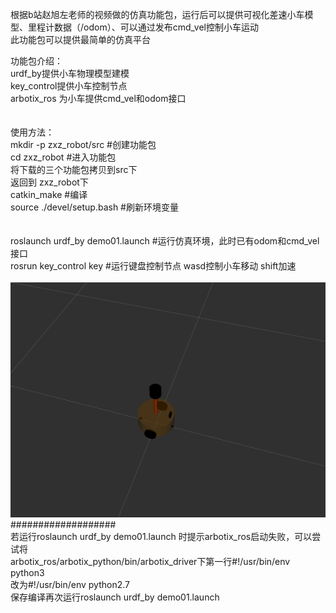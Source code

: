 根据b站赵旭左老师的视频做的仿真功能包，运行后可以提供可视化差速小车模型、里程计数据（/odom）、可以通过发布cmd_vel控制小车运动<br>
此功能包可以提供最简单的仿真平台<br>

功能包介绍：<br>
urdf_by提供小车物理模型建模<br>
key_control提供小车控制节点<br>
arbotix_ros 为小车提供cmd_vel和odom接口<br>
<br>
<br>
使用方法：<br>
mkdir -p zxz_robot/src 		#创建功能包<br>
cd zxz_robot				#进入功能包<br>
将下载的三个功能包拷贝到src下<br>
返回到 zxz_robot下<br>
catkin_make 				#编译<br>
source ./devel/setup.bash		#刷新环境变量<br>
<br>
<br>
roslaunch urdf_by demo01.launch 	#运行仿真环境，此时已有odom和cmd_vel接口<br>
rosrun key_control key 		#运行键盘控制节点 wasd控制小车移动 shift加速<br>
<br>
![imagc](https://github.com/bydsg/zxz_robot/blob/main/pic/2023-06-04%2017-20-47%E5%B1%8F%E5%B9%95%E6%88%AA%E5%9B%BE.png)
###################<br>
若运行roslaunch urdf_by demo01.launch 时提示arbotix_ros启动失败，可以尝试将<br>
arbotix_ros/arbotix_python/bin/arbotix_driver下第一行#!/usr/bin/env python3<br>
改为#!/usr/bin/env python2.7<br>
保存编译再次运行roslaunch urdf_by demo01.launch <br>
